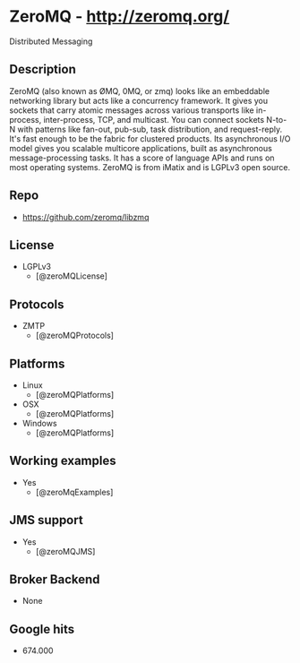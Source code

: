 # ZeroMQ - http://zeromq.org/
Distributed Messaging


## Description
ZeroMQ (also known as ØMQ, 0MQ, or zmq) looks like an embeddable networking library but acts like a concurrency framework. It gives you sockets that carry atomic messages across various transports like in-process, inter-process, TCP, and multicast. You can connect sockets N-to-N with patterns like fan-out, pub-sub, task distribution, and request-reply. It's fast enough to be the fabric for clustered products. Its asynchronous I/O model gives you scalable multicore applications, built as asynchronous message-processing tasks. It has a score of language APIs and runs on most operating systems. ZeroMQ is from iMatix and is LGPLv3 open source.


## Repo
- https://github.com/zeromq/libzmq


## License
- LGPLv3
    - [@zeroMQLicense]


## Protocols
- ZMTP
    - [@zeroMQProtocols]


## Platforms
- Linux
    - [@zeroMQPlatforms]
- OSX
    - [@zeroMQPlatforms]
- Windows
    - [@zeroMQPlatforms]


## Working examples
- Yes
    - [@zeroMqExamples]


## JMS support
- Yes
    - [@zeroMQJMS]


## Broker Backend
- None


## Google hits
- 674.000
